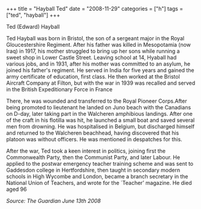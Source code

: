+++
title = "Hayball Ted"
date = "2008-11-29"
categories = ["h"]
tags = ["ted", "hayball"]
+++

Ted (Edward) Hayball

Ted Hayball was born in Bristol, the son of a sergeant major in the Royal Gloucestershire Regiment. After his father was killed in Mesopotamia (now Iraq) in 1917, his mother struggled to bring up her sons while running a sweet shop in Lower Castle Street. Leaving school at 14, Hyaball had various jobs, and in 1931, after his mother was committed to an asylum, he joined his father's regiment. He served in India for five years and gained the army certificate of education, first class. He then worked at the Bristol Aircraft Company at Filton, but with the war in 1939 was recalled and served in the British Expeditionary Force in France

There, he was wounded and transferred to the Royal Pioneer Corps.After being promoted to lieutenant he landed on Juno beach with the Canadians on D-day, later taking part in the Walcheren amphibious landings. After one of the craft in his flotilla was hit, he launched a small boat and saved several men from drowning. He was hospitalised in Belgium, but discharged himself and returned to the Walcheren beachhead, having discovered that his platoon was without officers. He was mentioned in despatches for this.

After the war, Ted took a keen interest in politics, joining first the Commonwealth Party, then the Communist Party, and later Labour. He applied to the postwar emergency teacher training scheme and was sent to Gaddesdon college in Hertfordshire, then taught in secondary modern schools in High Wycombe and London, became a branch secretary in the National Union of Teachers, and wrote for the \`Teacher’ magazine. He died aged 96

_Source: The Guardian_ _June 13th 2008_
